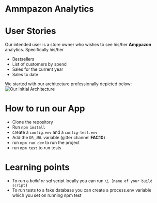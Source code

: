 # Ammpazon Analytics


User Stories
===
Our intended user is a store owner who wishes to see his/her **Amppazon** analytics.
Specifically his/her

* Bestsellers
* List of customers by spend
* Sales for the current year
* Sales to date

We started with our architecture professionally depicted below:
![Our Initial Architecture](./public/assets/architecture.png)

How to run our App
===
* Clone the repository
* Run `npm install`
* create a `config.env` and a `config-test.env`
* Add the `DB_URL` variable (gitter channel **FAC10**)
* run `npm run dev` to run the project
* run `npm test` to run tests

Learning points
===
 * To run a *build or sql* script locally you can run
`\i {name of your build script}`
 * To run tests to a fake database you can create a process.env variable which you set on running npm test
